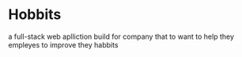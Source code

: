 # Hobbits
a full-stack web aplliction build for company that to want to help they empleyes to improve they habbits
